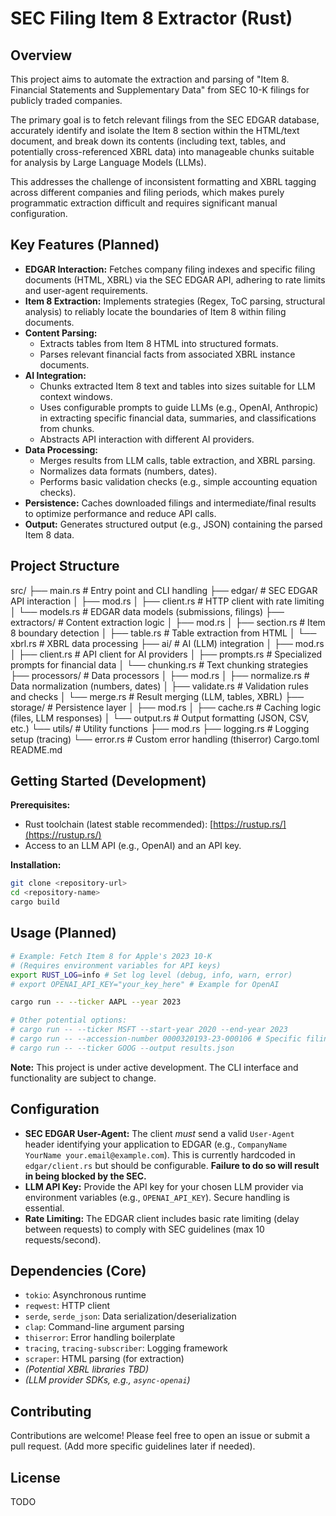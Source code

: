# SEC Filing Item 8 Extractor (Rust)

## Overview

This project aims to automate the extraction and parsing of "Item 8. Financial Statements and Supplementary Data" from SEC 10-K filings for publicly traded companies.

The primary goal is to fetch relevant filings from the SEC EDGAR database, accurately identify and isolate the Item 8 section within the HTML/text document, and break down its contents (including text, tables, and potentially cross-referenced XBRL data) into manageable chunks suitable for analysis by Large Language Models (LLMs).

This addresses the challenge of inconsistent formatting and XBRL tagging across different companies and filing periods, which makes purely programmatic extraction difficult and requires significant manual configuration.

## Key Features (Planned)

* **EDGAR Interaction:** Fetches company filing indexes and specific filing documents (HTML, XBRL) via the SEC EDGAR API, adhering to rate limits and user-agent requirements.
* **Item 8 Extraction:** Implements strategies (Regex, ToC parsing, structural analysis) to reliably locate the boundaries of Item 8 within filing documents.
* **Content Parsing:**
  * Extracts tables from Item 8 HTML into structured formats.
  * Parses relevant financial facts from associated XBRL instance documents.
* **AI Integration:**
  * Chunks extracted Item 8 text and tables into sizes suitable for LLM context windows.
  * Uses configurable prompts to guide LLMs (e.g., OpenAI, Anthropic) in extracting specific financial data, summaries, and classifications from chunks.
  * Abstracts API interaction with different AI providers.
* **Data Processing:**
  * Merges results from LLM calls, table extraction, and XBRL parsing.
  * Normalizes data formats (numbers, dates).
  * Performs basic validation checks (e.g., simple accounting equation checks).
* **Persistence:** Caches downloaded filings and intermediate/final results to optimize performance and reduce API calls.
* **Output:** Generates structured output (e.g., JSON) containing the parsed Item 8 data.

## Project Structure

src/
├── main.rs            # Entry point and CLI handling
├── edgar/             # SEC EDGAR API interaction
│   ├── mod.rs
│   ├── client.rs      # HTTP client with rate limiting
│   └── models.rs      # EDGAR data models (submissions, filings)
├── extractors/        # Content extraction logic
│   ├── mod.rs
│   ├── section.rs     # Item 8 boundary detection
│   ├── table.rs       # Table extraction from HTML
│   └── xbrl.rs        # XBRL data processing
├── ai/                # AI (LLM) integration
│   ├── mod.rs
│   ├── client.rs      # API client for AI providers
│   ├── prompts.rs     # Specialized prompts for financial data
│   └── chunking.rs    # Text chunking strategies
├── processors/        # Data processors
│   ├── mod.rs
│   ├── normalize.rs   # Data normalization (numbers, dates)
│   ├── validate.rs    # Validation rules and checks
│   └── merge.rs       # Result merging (LLM, tables, XBRL)
├── storage/           # Persistence layer
│   ├── mod.rs
│   ├── cache.rs       # Caching logic (files, LLM responses)
│   └── output.rs      # Output formatting (JSON, CSV, etc.)
└── utils/             # Utility functions
    ├── mod.rs
    ├── logging.rs     # Logging setup (tracing)
    └── error.rs       # Custom error handling (thiserror)
Cargo.toml
README.md

## Getting Started (Development)

**Prerequisites:**

* Rust toolchain (latest stable recommended): [https://rustup.rs/](https://rustup.rs/)
* Access to an LLM API (e.g., OpenAI) and an API key.

**Installation:**

```bash
git clone <repository-url>
cd <repository-name>
cargo build
```

## Usage (Planned)

```bash
# Example: Fetch Item 8 for Apple's 2023 10-K
# (Requires environment variables for API keys)
export RUST_LOG=info # Set log level (debug, info, warn, error)
# export OPENAI_API_KEY="your_key_here" # Example for OpenAI

cargo run -- --ticker AAPL --year 2023

# Other potential options:
# cargo run -- --ticker MSFT --start-year 2020 --end-year 2023
# cargo run -- --accession-number 0000320193-23-000106 # Specific filing
# cargo run -- --ticker GOOG --output results.json
```

**Note:** This project is under active development. The CLI interface and functionality are subject to change.

## Configuration

* **SEC EDGAR User-Agent:** The client *must* send a valid `User-Agent` header identifying your application to EDGAR (e.g., `CompanyName YourName your.email@example.com`). This is currently hardcoded in `edgar/client.rs` but should be configurable. **Failure to do so will result in being blocked by the SEC.**
* **LLM API Key:** Provide the API key for your chosen LLM provider via environment variables (e.g., `OPENAI_API_KEY`). Secure handling is essential.
* **Rate Limiting:** The EDGAR client includes basic rate limiting (delay between requests) to comply with SEC guidelines (max 10 requests/second).

## Dependencies (Core)

* `tokio`: Asynchronous runtime
* `reqwest`: HTTP client
* `serde`, `serde_json`: Data serialization/deserialization
* `clap`: Command-line argument parsing
* `thiserror`: Error handling boilerplate
* `tracing`, `tracing-subscriber`: Logging framework
* `scraper`: HTML parsing (for extraction)
* *(Potential XBRL libraries TBD)*
* *(LLM provider SDKs, e.g., `async-openai`)*

## Contributing

Contributions are welcome! Please feel free to open an issue or submit a pull request. (Add more specific guidelines later if needed).

## License

TODO
